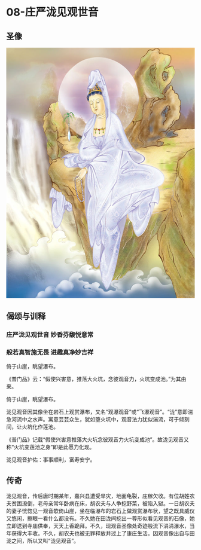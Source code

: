 # 08-庄严泷见观世音

## 圣像

![](../../.gitbook/assets/08-zhuang-yan-long-jian-guan-shi-yin.jpg)

## 偈颂与训释

### 庄严泷见观世音 妙香芬馥悦意常

### 般若真智施无畏 进趣真净妙吉祥

倚于山崖，眺望瀑布。

《普门品》云：“假使兴害意，推落大火坑，念彼观音力，火坑变成池。”为其由来。

倚于山崖，眺望瀑布。

泷见观音因其像坐在岩石上观赏瀑布，又名“观瀑观音”或“飞瀑观音”。“泷”意即湍急河流中之水声。寓意芸芸众生，犹如堕火坑中，观音法力犹似湍流，可于倾刻间，让火坑化作莲池。

《普门品》记载“假使兴害意推落大火坑念彼观音力火坑变成池”。故泷见观音又称“火坑变莲池之身”即是此愿力化现。

泷见观音护佑：事事顺利，富寿安宁。

## 传奇

泷见观音，传后唐时期某年，嘉兴县遭受旱灾，地面龟裂，庄稼欠收。有位胡姓农夫贫困潦倒，老母亲常年卧病在床，胡农夫与人争挖野菜，被陷入狱。一日胡农夫的妻子恍惚见一观音欹倚山崖，坐在临瀑布的岩石上做观赏瀑布状，望之既具威仪又悠闲，擦眼一看什么都没有。不久她在田泷间挖出一尊形似看见观音的石像，她立即送到寺庙供奉，天天上香跪拜。不久，现观音圣像处奇迹般流下涓涓瀑水，当年获得大丰收。不久，胡农夫也被无罪释放并过上了康庄生活。因观音像出自与田泷之间，所以又叫“泷见观音”。


